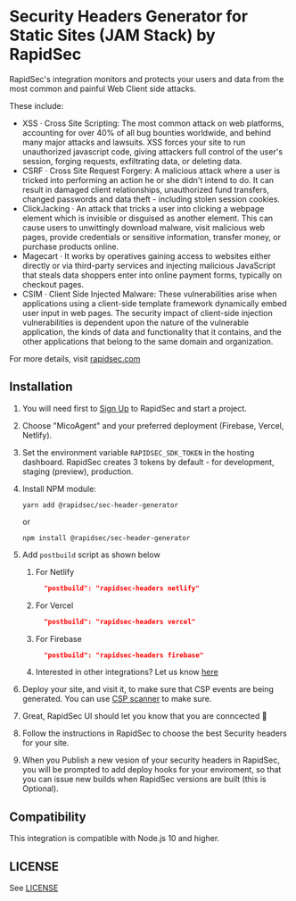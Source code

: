 # Security Headers Generator for Static Sites (JAM Stack) by RapidSec

RapidSec's integration monitors and protects your users and data from the most common and painful Web Client side attacks.

These include:

- XSS · Cross Site Scripting: The most common attack on web platforms, accounting for over 40% of all bug bounties worldwide, and behind many major attacks and lawsuits. XSS forces your site to run unauthorized javascript code, giving attackers full control of the user's session, forging requests, exfiltrating data, or deleting data.
- CSRF · Cross Site Request Forgery: A malicious attack where a user is tricked into performing an action he or she didn't intend to do. It can result in damaged client relationships, unauthorized fund transfers, changed passwords and data theft - including stolen session cookies.
- ClickJacking · An attack that tricks a user into clicking a webpage element which is invisible or disguised as another element. This can cause users to unwittingly download malware, visit malicious web pages, provide credentials or sensitive information, transfer money, or purchase products online.
- Magecart · It works by operatives gaining access to websites either directly or via third-party services and injecting malicious JavaScript that steals data shoppers enter into online payment forms, typically on checkout pages.
- CSIM · Client Side Injected Malware: These vulnerabilities arise when applications using a client-side template framework dynamically embed user input in web pages. The security impact of client-side injection vulnerabilities is dependent upon the nature of the vulnerable application, the kinds of data and functionality that it contains, and the other applications that belong to the same domain and organization.

For more details, visit [rapidsec.com](https://www.rapidsec.com/?utm_source=jam_stack_npm_agent)

## Installation

1. You will need first to [Sign Up](https://rapidsec.com/sign-up) to RapidSec and start a project.
1. Choose "MicoAgent" and your preferred deployment (Firebase, Vercel, Netlify).
1. Set the environment variable `RAPIDSEC_SDK_TOKEN` in the hosting dashboard. RapidSec creates 3 tokens by default - for development, staging (preview), production.

1. Install NPM module:
   ```
   yarn add @rapidsec/sec-header-generator
   ```
   or
   ```
   npm install @rapidsec/sec-header-generator
   ```
1. Add `postbuild` script as shown below

   1. For Netlify

      ```json
        "postbuild": "rapidsec-headers netlify"
      ```

   1. For Vercel

      ```json
        "postbuild": "rapidsec-headers vercel"
      ```

   1. For Firebase

      ```json
        "postbuild": "rapidsec-headers firebase"
      ```

   1. Interested in other integrations?
      Let us know [here](https://rapidsec.com/contact-us)

1. Deploy your site, and visit it, to make sure that CSP events are being generated. You can use [CSP scanner](https://chrome.google.com/webstore/detail/csp-scanner-test-analyze/eoiiiomeoogcpnkdedcodoeaacpdfmdj?hl=en) to make sure.
1. Great, RapidSec UI should let you know that you are conncected 🎉
1. Follow the instructions in RapidSec to choose the best Security headers for your site.
1. When you Publish a new vesion of your security headers in RapidSec, you will be prompted to add deploy hooks for your enviroment, so that you can issue new builds when RapidSec versions are built (this is Optional).

## Compatibility

This integration is compatible with Node.js 10 and higher.

## LICENSE

See [LICENSE](https://github.com/rapidsec-com/security-headers-generator-jamstack/blob/master/LICENSE)
